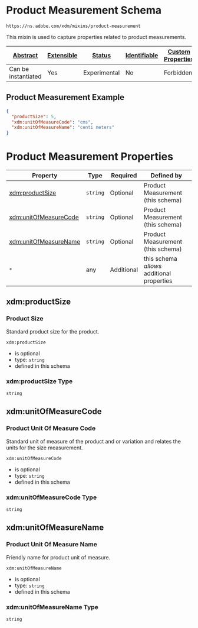 
# Product Measurement Schema

```
https://ns.adobe.com/xdm/mixins/product-measurement
```

This mixin is used to capture properties related to product measurements.

| [Abstract](../../../abstract.md) | [Extensible](../../../extensions.md) | [Status](../../../status.md) | [Identifiable](../../../id.md) | [Custom Properties](../../../extensions.md) | [Additional Properties](../../../extensions.md) | Defined In |
|----------------------------------|--------------------------------------|------------------------------|--------------------------------|---------------------------------------------|-------------------------------------------------|------------|
| Can be instantiated | Yes | Experimental | No | Forbidden | Permitted | [fieldgroups/product/product-measurement.schema.json](fieldgroups/product/product-measurement.schema.json) |

## Product Measurement Example
```json
{
  "productSize": 5,
  "xdm:unitOfMeasureCode": "cms",
  "xdm:unitOfMeasureName": "centi meters"
}
```

# Product Measurement Properties

| Property | Type | Required | Defined by |
|----------|------|----------|------------|
| [xdm:productSize](#xdmproductsize) | `string` | Optional | Product Measurement (this schema) |
| [xdm:unitOfMeasureCode](#xdmunitofmeasurecode) | `string` | Optional | Product Measurement (this schema) |
| [xdm:unitOfMeasureName](#xdmunitofmeasurename) | `string` | Optional | Product Measurement (this schema) |
| `*` | any | Additional | this schema *allows* additional properties |

## xdm:productSize
### Product Size

Standard product size for the product.

`xdm:productSize`
* is optional
* type: `string`
* defined in this schema

### xdm:productSize Type


`string`






## xdm:unitOfMeasureCode
### Product Unit Of Measure Code

Standard unit of measure of the product and or variation and relates the units for the size measurement.

`xdm:unitOfMeasureCode`
* is optional
* type: `string`
* defined in this schema

### xdm:unitOfMeasureCode Type


`string`






## xdm:unitOfMeasureName
### Product Unit Of Measure Name

Friendly name for product unit of measure.

`xdm:unitOfMeasureName`
* is optional
* type: `string`
* defined in this schema

### xdm:unitOfMeasureName Type


`string`






